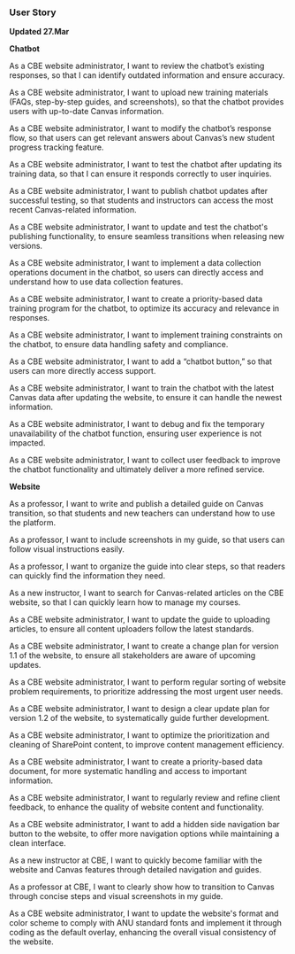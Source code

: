 ### User Story
**Updated 27.Mar**

**Chatbot**

As a CBE website administrator, I want to review the chatbot’s existing responses, so that I can identify outdated information and ensure accuracy.

As a CBE website administrator, I want to upload new training materials (FAQs, step-by-step guides, and screenshots), so that the chatbot provides users with up-to-date Canvas information.

As a CBE website administrator, I want to modify the chatbot’s response flow, so that users can get relevant answers about Canvas’s new student progress tracking feature.

As a CBE website administrator, I want to test the chatbot after updating its training data, so that I can ensure it responds correctly to user inquiries.

As a CBE website administrator, I want to publish chatbot updates after successful testing, so that students and instructors can access the most recent Canvas-related information.

As a CBE website administrator, I want to update and test the chatbot's publishing functionality, to ensure seamless transitions when releasing new versions.

As a CBE website administrator, I want to implement a data collection operations document in the chatbot, so users can directly access and understand how to use data collection features.

As a CBE website administrator, I want to create a priority-based data training program for the chatbot, to optimize its accuracy and relevance in responses.

As a CBE website administrator, I want to implement training constraints on the chatbot, to ensure data handling safety and compliance.

As a CBE website administrator, I want to add a “chatbot button,” so that users can more directly access support.

As a CBE website administrator, I want to train the chatbot with the latest Canvas data after updating the website, to ensure it can handle the newest information.

As a CBE website administrator, I want to debug and fix the temporary unavailability of the chatbot function, ensuring user experience is not impacted.

As a CBE website administrator, I want to collect user feedback to improve the chatbot functionality and ultimately deliver a more refined service.



**Website**

As a professor, I want to write and publish a detailed guide on Canvas transition, so that students and new teachers can understand how to use the platform.

As a professor, I want to include screenshots in my guide, so that users can follow visual instructions easily.

As a professor, I want to organize the guide into clear steps, so that readers can quickly find the information they need.

As a new instructor, I want to search for Canvas-related articles on the CBE website, so that I can quickly learn how to manage my courses.

As a CBE website administrator, I want to update the guide to uploading articles, to ensure all content uploaders follow the latest standards.

As a CBE website administrator, I want to create a change plan for version 1.1 of the website, to ensure all stakeholders are aware of upcoming updates.

As a CBE website administrator, I want to perform regular sorting of website problem requirements, to prioritize addressing the most urgent user needs.

As a CBE website administrator, I want to design a clear update plan for version 1.2 of the website, to systematically guide further development.

As a CBE website administrator, I want to optimize the prioritization and cleaning of SharePoint content, to improve content management efficiency.

As a CBE website administrator, I want to create a priority-based data document, for more systematic handling and access to important information.

As a CBE website administrator, I want to regularly review and refine client feedback, to enhance the quality of website content and functionality.

As a CBE website administrator, I want to add a hidden side navigation bar button to the website, to offer more navigation options while maintaining a clean interface.

As a new instructor at CBE, I want to quickly become familiar with the website and Canvas features through detailed navigation and guides.

As a professor at CBE, I want to clearly show how to transition to Canvas through concise steps and visual screenshots in my guide.

As a CBE website administrator, I want to update the website's format and color scheme to comply with ANU standard fonts and implement it through coding as the default overlay, enhancing the overall visual consistency of the website.


